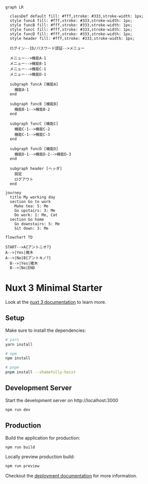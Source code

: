 

```mermaid
graph LR

  classDef default fill: #fff,stroke: #333,stroke-width: 1px;
  style funcA fill: #fff,stroke: #333,stroke-width: 1px;
  style funcB fill: #fff,stroke: #333,stroke-width: 1px;
  style funcC fill: #fff,stroke: #333,stroke-width: 1px;
  style funcD fill: #fff,stroke: #333,stroke-width: 1px;
  style header fill: #fff,stroke: #333,stroke-width: 1px;

  ログイン--ID/パスワード認証-->メニュー

  メニュー-->機能A-1
  メニュー-->機能B-1
  メニュー-->機能C-1
  メニュー-->機能D-1

  subgraph funcA [機能A]
    機能A-1
  end

  subgraph funcB [機能B]
    機能B-1-->機能B-2
  end

  subgraph funcC [機能C]
    機能C-1-->機能C-2
    機能C-1-->機能C-3
  end

  subgraph funcD [機能D]
    機能D-1-->機能D-2-->機能D-3
  end

  subgraph header [ヘッダ]
    設定
    ログアウト
  end
```

```mermaid
journey
  title My working day
  section Go to work
    Make tea: 5: Me
    Go upstairs: 3: Me
    Do work: 1: Me, Cat
  section Go home
    Go downstairs: 5: Me
    Sit down: 3: Me
```


``` mermaid 
flowchart TD

START-->A{アントニオ?}
A-->|Yes|猪木
A-->|No|B{アントキノ?}
  B-->|Yes|猪木
  B-->|No|END
```









# Nuxt 3 Minimal Starter

Look at the [nuxt 3 documentation](https://v3.nuxtjs.org) to learn more.

## Setup

Make sure to install the dependencies:

```bash
# yarn
yarn install

# npm
npm install

# pnpm
pnpm install --shamefully-hoist
```

## Development Server

Start the development server on http://localhost:3000

```bash
npm run dev
```

## Production

Build the application for production:

```bash
npm run build
```

Locally preview production build:

```bash
npm run preview
```

Checkout the [deployment documentation](https://v3.nuxtjs.org/guide/deploy/presets) for more information.
